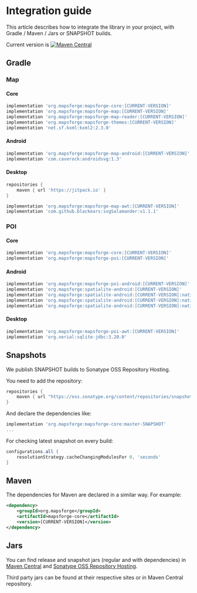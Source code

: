 # Integration guide

This article describes how to integrate the library in your project, with Gradle / Maven / Jars or SNAPSHOT builds.

Current version is [![Maven Central](https://img.shields.io/maven-central/v/org.mapsforge/mapsforge-core.svg)](https://search.maven.org/search?q=g:org.mapsforge)

## Gradle

### Map

#### Core
```groovy
implementation 'org.mapsforge:mapsforge-core:[CURRENT-VERSION]'
implementation 'org.mapsforge:mapsforge-map:[CURRENT-VERSION]'
implementation 'org.mapsforge:mapsforge-map-reader:[CURRENT-VERSION]'
implementation 'org.mapsforge:mapsforge-themes:[CURRENT-VERSION]'
implementation 'net.sf.kxml:kxml2:2.3.0'
```

#### Android
```groovy
implementation 'org.mapsforge:mapsforge-map-android:[CURRENT-VERSION]'
implementation 'com.caverock:androidsvg:1.3'
```

#### Desktop
```groovy
repositories {
    maven { url 'https://jitpack.io' }
}

implementation 'org.mapsforge:mapsforge-map-awt:[CURRENT-VERSION]'
implementation 'com.github.blackears:svgSalamander:v1.1.1'
```

### POI

#### Core
```groovy
implementation 'org.mapsforge:mapsforge-core:[CURRENT-VERSION]'
implementation 'org.mapsforge:mapsforge-poi:[CURRENT-VERSION]'
```

#### Android
```groovy
implementation 'org.mapsforge:mapsforge-poi-android:[CURRENT-VERSION]'
implementation 'org.mapsforge:spatialite-android:[CURRENT-VERSION]'
implementation 'org.mapsforge:spatialite-android:[CURRENT-VERSION]:natives-armeabi'
implementation 'org.mapsforge:spatialite-android:[CURRENT-VERSION]:natives-armeabi-v7a'
implementation 'org.mapsforge:spatialite-android:[CURRENT-VERSION]:natives-x86'
```

#### Desktop
```groovy
implementation 'org.mapsforge:mapsforge-poi-awt:[CURRENT-VERSION]'
implementation 'org.xerial:sqlite-jdbc:3.20.0'
```

## Snapshots

We publish SNAPSHOT builds to Sonatype OSS Repository Hosting.

You need to add the repository:
```groovy
repositories {
    maven { url "https://oss.sonatype.org/content/repositories/snapshots/" }
}
```

And declare the dependencies like:
```groovy
implementation 'org.mapsforge:mapsforge-core:master-SNAPSHOT'
...
```

For checking latest snapshot on every build:
```groovy
configurations.all {
    resolutionStrategy.cacheChangingModulesFor 0, 'seconds'
}
```

## Maven

The dependencies for Maven are declared in a similar way. For example:

```xml
<dependency>
    <groupId>org.mapsforge</groupId>
    <artifactId>mapsforge-core</artifactId>
    <version>[CURRENT-VERSION]</version>
</dependency>
```

## Jars

You can find release and snapshot jars (regular and with dependencies) in [Maven Central](https://search.maven.org/search?q=g:org.mapsforge) and [Sonatype OSS Repository Hosting](https://oss.sonatype.org/content/repositories/snapshots/org/mapsforge/).

Third party jars can be found at their respective sites or in Maven Central repository.
